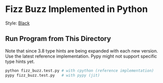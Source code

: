 # Fizz Buzz Implemented in Python

Style: [Black][0]

## Run Program from This Directory

Note that since 3.8 type hints are being expanded with each new
version. Use the latest reference implementation. Pypy might not support
specific type hints yet.

```bash
python fizz_buzz.test.py # with cpython (reference implementation)
pypy fizz_buzz.test.py   # with pypy (jit)
```

[0]: https://github.com/psf/black
